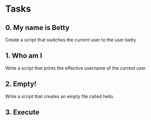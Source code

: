 # Tasks

## 0. My name is Betty 
Create a script that switches the current user to the user betty

## 1. Who am I
Write a script that prints the effective username of the current user

## 2. Empty!
Write a script that creates an empty file called hello.

## 3. Execute 
